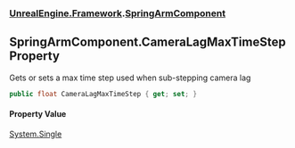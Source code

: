 ### [UnrealEngine.Framework](UnrealEngine_Framework.md 'UnrealEngine.Framework').[SpringArmComponent](SpringArmComponent.md 'UnrealEngine.Framework.SpringArmComponent')
## SpringArmComponent.CameraLagMaxTimeStep Property
Gets or sets a max time step used when sub-stepping camera lag  
```csharp
public float CameraLagMaxTimeStep { get; set; }
```
#### Property Value
[System.Single](https://docs.microsoft.com/en-us/dotnet/api/System.Single 'System.Single')
